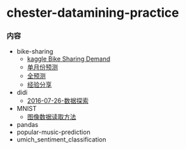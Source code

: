 # chester-datamining-practice

### 内容

- bike-sharing
    - [kaggle Bike Sharing Demand](https://www.kaggle.com/c/bike-sharing-demand/)
    - [单月份预测](bike-sharing/2016-10-24-train_predict_single_month.ipynb)
    - [全预测](bike-sharing/2016-10-25-train_predict.ipynb)
    - [经验分享](bike-sharing/2017-02-01-experience-sharing.ipynb)
- didi
    - [2016-07-26-数据探索](didi/2016-07-26-数据探索.ipynb)
- MNIST
    - [图像数据读取方法](MNIST/read_image.py)
- pandas
- popular-music-prediction
- umich_sentiment_classification
